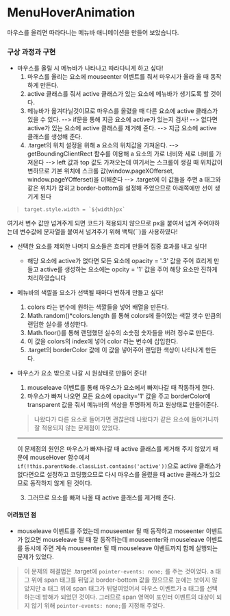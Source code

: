 # MenuHoverAnimation
마우스를 올리면 따라다니는 메뉴바 애니메이션을 만들어 보았습니다.

### 구상 과정과 구현
- 마우스를 올릴 시 메뉴바가 나타나고 따라다니게 하고 싶다!
	1. 마우스를 올리는 요소에 mouseenter 이벤트를 줘서 마우시가 올라 올 때 동작하게 만든다.
    2. active 클래스를 줘서 active 클래스가 있는 요소에 메뉴바가 생기도록 할 것이다.
	3. 메뉴바가 옮겨다닐것이므로 마우스를 올렸을 때 다른 요소에 active 클래스가 있을 수 있다.
   	--> if문을 통해 지금 요소에 active가 있는지 검사!
   	--> 없다면 active가 있는 요소에 active 클래스를 제거해 준다.
   	--> 지금 요소에 active 클래스를 생성해 준다.
	4. .target의 위치 설정을 위해 a 요소의 위치값을 가져온다.
    --> getBoundingClientRect 함수를 이용해 a 요소의 가로 너비와 세로 너비를 가져온다
    --> left 값과 top 값도 가져오는데 여기서는 스크롤이 생길 때 위치값이 변하므로 기본 위치에 스크롤 값(window.pageXOfferset, window.pageYOfferset)을 더해준다
    --> .target에 이 값들을 주면 a 태그와 같은 위치가 잡히고 border-bottom을 설정해 주었으므로 아래쪽에만 선이 생기게 된다
>     target.style.width = `${width}px`
여기서 변수 값만 넘겨주게 되면 코드가 적용되지 않으므로 px을 붙여서 넘겨 주어야하는데 변수값에 문자열을 붙여서 넘겨주기 위해 백틱(``)을 사용하였다!

- 선택한 요소를 제외한 나머지 요소들은 흐리게 만들어 집중 효과를 내고 싶다!
	- 해당 요소에 active가 없다면 모든 요소에 opacity = '.3' 값을 주어 흐리게 만들고 active를 생성하는 요소에는 opcity = '1' 값을 주어 해당 요소만 진하게 처리하였습니다
    
- 메뉴바의 색깔을 요소가 선택될 때마다 변하게 만들고 싶다!
	1. colors 라는 변수에 원하는 색깔들을 넣어 배열을 만든다.
	2. Math.random()*colors.length 를 통해 colors에 들어있는 색깔 갯수 만큼의 랜덤한 실수를 생성한다.
	3. Math.floor()를 통해 랜덤했던 실수의 소숫점 숫자들을 버려 정수로 만든다.
	4. 이 값을 colors의 index에 넣어 color 라는 변수에 삽입한다.
	5. .target의 borderColor 값에 이 값을 넣어주어 랜덤한 색상이 나타나게 만든다.
 
- 마우스가 요소 밖으로 나갈 시 원상태로 만들어 준다!
	1. mouseleave 이벤트를 통해 마우스가 요소에서 빠져나갈 때 작동하게 한다.
	2. 마우스가 빠져 나오면 모든 요소에 opacity='1' 값을 주고 borderColor에 transparent 값을 줘서 메뉴바의 색상을 투명하게 하고 원상태로 만들어준다.
    > 나왔다가 다른 요소로 들어가면 괜찮은데 나왔다가 같은 요소에 들어가니까 잘 적용되지 않는 문제점이 있었다.
    ---
    이 문제점의 원인은 마우스가 빠져나갈 때 active 클래스를 제거해 주지 않았기 때문에 mouseHover 함수에서 `if(!this.parentNode.classList.contains('active'))`으로 active 클래스가 없다면으로 설정하고 코딩했으므로 다시 마우스를 올렸을 때 active 클래스가 있으므로 동작하지 않게 된 것이다.
    
    3. 그러므로 요소를 빠져 나올 때 active 클래스를 제거해 준다.
    
#### 어려웠던 점
- mouseleave 이벤트를 주었는데 mouseenter 될 때 동작하고 moseenter 이벤트가 없으면 mouseleave 될 때 잘 동작하는데 mouseenter와 mouseleave 이벤트를 동시에 주면 계속 mouseenter 될 때 mouseleave 이벤트까지 함께 실행되는 문제가 있었다.
> 이 문제의 해결법은 .target에 `pointer-events: none;` 를 주는 것이었다.
a 태그 위에 span 태그를 뒤덮고 border-bottom 값을 줬으므로 눈에는 보이지 않았지만 a 태그 위에 span 태그가 뒤덮여있어서 마우스 이벤트가 a 태그를 선택하는데 방해가 되었던 것이다. 그러므로 span 영역이 포인터 이벤트의 대상이 되지 않기 위해 `pointer-events: none;`를 지정해 주었다.

    
	            

